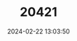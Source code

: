 ---
title: "20421"
category: "Sosippus placidus"
draft: false
date: 2024-02-22 13:03:50
languages:
  English: ["Lake Placid Funnel Wolf Spider"]
---